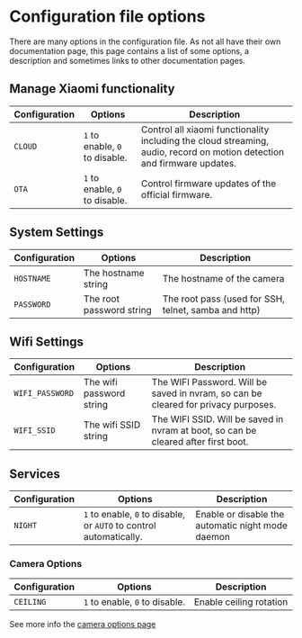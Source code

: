 # Configuration file options

There are many options in the configuration file. As not all have their own documentation page, 
this page contains a list of some options, a description and sometimes links to other documentation pages.

## Manage Xiaomi functionality

| Configuration   | Options                        | Description |
| ---             | ---                            | ---     |
| `CLOUD`  | `1` to enable, `0` to disable. | Control all xiaomi functionality including the cloud streaming, audio, record on motion detection and firmware updates. |
| `OTA`   | `1` to enable, `0` to disable. | Control firmware updates of the official firmware. |

## System Settings

| Configuration            | Options                        | Description |
| ---                      | ---                            | ---         |
| `HOSTNAME`               | The hostname string            | The hostname of the camera
| `PASSWORD`          | The root password string       | The root pass (used for SSH, telnet, samba and http)

## Wifi Settings

| Configuration            | Options                        | Description |
| ---                      | ---                            | ---         |
| `WIFI_PASSWORD`              | The wifi password string       | The WIFI Password. Will be saved in nvram, so can be cleared for privacy purposes. |
| `WIFI_SSID`              | The wifi SSID string           | The WIFI SSID. Will be saved in nvram at boot, so can be cleared after first boot. |


## Services

| Configuration            | Options                        | Description |
| ---                      | ---                            | ---         |
| `NIGHT`                  | `1` to enable, `0` to disable, or `AUTO` to control automatically. | Enable or disable the automatic night mode daemon |


### Camera Options

| Configuration            | Options                        | Description |
| ---                      | ---                            | ---         |
| `CEILING`                 | `1` to enable, `0` to disable. | Enable ceiling rotation |


See more info the [camera options page](/Camera-Options)

